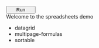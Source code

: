 <input id="runButtonMenu" type="button" name="button" value="Run" style="width:80px" onclick="document.querySelector('#output').innerHTML = '';setTimeout(function() {runner('run')}, 0);">
<br>
<span>Welcome to the spreadsheets demo</span>
                    <ul>
                        <li >
                            <a id="home/src/github.com/gocoderpro/spreadsheet/datagrid" onclick="pathOpen(this.id)">datagrid</a>
                        </li>
						<li>
                            <a id="home/src/github.com/gocoderpro/spreadsheet/multipage-formulas" onclick="pathOpen(this.id)">multipage-formulas</a>
                        </li>
						<li>
                            <a id="home/src/github.com/gocoderpro/spreadsheet/sortable" onclick="pathOpen(this.id)">sortable</a>
                        </li>
                    </ul>
                    